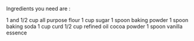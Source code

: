 Ingredients you need are :

1 and 1/2 cup all purpose flour
1 cup sugar 
1 spoon baking powder
1 spoon baking soda 
1 cup curd
1/2 cup refined oil
cocoa powder 
1 spoon vanilla essence

